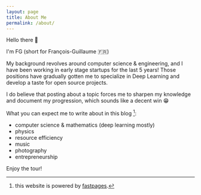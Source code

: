 ```yaml
---
layout: page
title: About Me
permalink: /about/
---
```


Hello there :wave:

I'm FG (short for François-Guillaume :fr:)

My background revolves around computer science & engineering, and I have been working in early stage startups for the last 5 years! Those positions have gradually gotten me to specialize in Deep Learning and develop a taste for open source projects. 

I do believe that posting about a topic forces me to sharpen my knowledge and document my progression, which sounds like a decent win :grin:

What you can expect me to write about in this blog [^1]:
- computer science & mathematics (deep learning mostly)
- physics
- resource efficiency
- music
- photography
- entrepreneurship

Enjoy the tour!



[^1]:this website is powered by [fastpages](https://github.com/fastai/fastpages).
